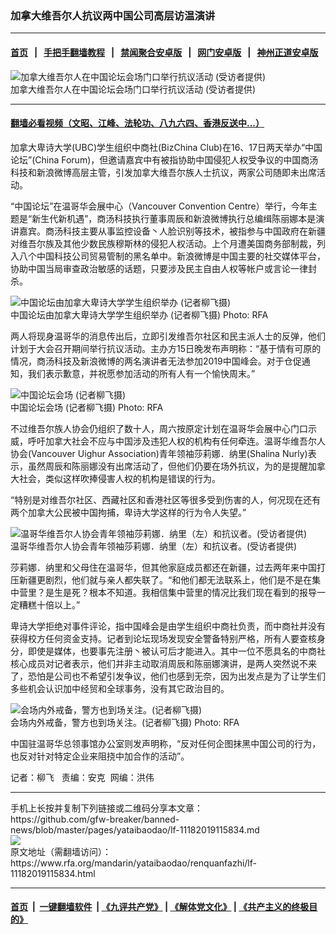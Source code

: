 ### 加拿大维吾尔人抗议两中国公司高层访温演讲
------------------------

#### [首页](https://github.com/gfw-breaker/banned-news/blob/master/README.md) &nbsp;&nbsp;|&nbsp;&nbsp; [手把手翻墙教程](https://github.com/gfw-breaker/guides/wiki) &nbsp;&nbsp;|&nbsp;&nbsp; [禁闻聚合安卓版](https://github.com/gfw-breaker/bn-android) &nbsp;&nbsp;|&nbsp;&nbsp; [网门安卓版](https://github.com/oGate2/oGate) &nbsp;&nbsp;|&nbsp;&nbsp; [神州正道安卓版](https://github.com/SzzdOgate/update) 



<div id="headerimg">
 <img alt="加拿大维吾尔人在中国论坛会场门口举行抗议活动 (受访者提供)" src="https://www.rfa.org/mandarin/yataibaodao/renquanfazhi/lf-11182019115834.html/Protest4.jpg/@@images/0cf7df53-77e1-4528-b77b-534ec3b70a92.jpeg" title="加拿大维吾尔人在中国论坛会场门口举行抗议活动 (受访者提供)"/>
 <div id="headerimgcontents">
  <div id="headerimgcaption">
   <span>
    加拿大维吾尔人在中国论坛会场门口举行抗议活动 (受访者提供)
   </span>
   <!-- zoomattribute -->
  </div>
  <!-- headerimgcaption -->
 </div>
 <!-- headerimagecontents -->
</div>

<hr/>


#### [翻墙必看视频（文昭、江峰、法轮功、八九六四、香港反送中...）](https://github.com/gfw-breaker/banned-news/blob/master/pages/links.md)

<div id="storytext">
 <div>
  <div class="slot_header">
  </div>
 </div>
 <p>
  加拿大卑诗大学(UBC)学生组织中商社(BizChina Club)在16、17日两天举办“中国论坛”(China Forum)，但邀请嘉宾中有被指协助中国侵犯人权受争议的中国商汤科技和新浪微博高层主管，引发加拿大维吾尔族人士抗议，两家公司随即未出席活动。
 </p>
 <p>
 </p>
 <p>
 </p>
 <p>
  “中国论坛”在温哥华会展中心（Vancouver Convention Centre）举行，今年主题是“新生代新机遇”，商汤科技执行董事周辰和新浪微博执行总编缉陈丽娜本是演讲嘉宾。商汤科技主要从事监控设备丶人脸识别等技术，被指参与中国政府在新疆对维吾尔族及其他少数民族穆斯林的侵犯人权活动。上个月遭美国商务部制裁，列入八个中国科技公司贸易管制的黑名单中。新浪微博是中国主要的社交媒体平台，协助中国当局审查政治敏感的话题，只要涉及民主自由人权等帐户或言论一律封杀。
 </p>
 <p>
  <div class="image-inline captioned" style="width:700px;">
   <div style="width:700px;">
    <img alt="中国论坛由加拿大卑诗大学学生组织举办 (记者柳飞摄)" src="https://www.rfa.org/mandarin/yataibaodao/renquanfazhi/lf-11182019115834.html/Protest1.jpg" title="中国论坛由加拿大卑诗大学学生组织举办 (记者柳飞摄)"/>
   </div>
   <div class="image-caption">
    <span style="width:700px;">
     中国论坛由加拿大卑诗大学学生组织举办 (记者柳飞摄)
    </span>
    <span class="copyright">
     Photo: RFA
    </span>
   </div>
  </div>
 </p>
 <p>
  两人将现身温哥华的消息传出后，立即引发维吾尔社区和民主派人士的反弹，他们计划于大会召开期间举行抗议活动。主办方15日晚发布声明称：“基于情有可原的情况，商汤科技及新浪微博的两名演讲者无法参加2019中国峰会。对于仓促通知，我们表示歉意，并祝愿参加活动的所有人有一个愉快周末。”
 </p>
 <p>
  <div class="image-inline captioned" style="width:700px;">
   <div style="width:700px;">
    <img alt="中国论坛会场 (记者柳飞摄)" src="https://www.rfa.org/mandarin/yataibaodao/renquanfazhi/lf-11182019115834.html/Protest2.jpg" title="中国论坛会场 (记者柳飞摄)"/>
   </div>
   <div class="image-caption">
    <span style="width:700px;">
     中国论坛会场 (记者柳飞摄)
    </span>
    <span class="copyright">
     Photo: RFA
    </span>
   </div>
  </div>
 </p>
 <p>
  不过维吾尔族人协会仍组织了数十人，周六按原定计划在温哥华会展中心门口示威，呼吁加拿大社会不应与中国涉及违犯人权的机构有任何牵连。温哥华维吾尔人协会(Vancouver Uighur Association)青年领袖莎莉娜．纳里(Shalina Nurly)表示，虽然周辰和陈丽娜没有出席活动了，但他们仍要在场外抗议，为的是提醒加拿大社会，类似这样吹捧侵害人权的机构是错误的行为。
 </p>
 <p>
  “特别是对维吾尔社区、西藏社区和香港社区等很多受到伤害的人，何况现在还有两个加拿大公民被中国拘捕，卑诗大学这样的行为令人失望。”
 </p>
 <p>
  <div class="image-inline captioned" style="width:700px;">
   <div style="width:700px;">
    <img alt="温哥华维吾尔人协会青年领袖莎莉娜．纳里（左）和抗议者。(受访者提供)" src="https://www.rfa.org/mandarin/yataibaodao/renquanfazhi/lf-11182019115834.html/Protest5.jpg" title="温哥华维吾尔人协会青年领袖莎莉娜．纳里（左）和抗议者。(受访者提供)"/>
   </div>
   <div class="image-caption">
    <span style="width:700px;">
     温哥华维吾尔人协会青年领袖莎莉娜．纳里（左）和抗议者。(受访者提供)
    </span>
    <span class="copyright">
    </span>
   </div>
  </div>
 </p>
 <p>
  莎莉娜．纳里和父母住在温哥华，但其他家庭成员都还在新疆，过去两年来中国打压新疆更剧烈，他们就与亲人都失联了。“和他们都无法联系上，他们是不是在集中营里？是生是死？根本不知道。我相信集中营里的情况比我们现在看到的报导一定糟糕十倍以上。”
 </p>
 <p>
  卑诗大学拒绝对事件评论，指中国峰会是由学生组织中商社负责，而中商社并没有获得校方任何资金支持。记者到论坛现场发现安全警备特别严格，所有人要查核身分，即使是媒体，也要事先注册丶被认可后才能进入。其中一位不愿具名的中商社核心成员对记者表示，他们并非主动取消周辰和陈丽娜演讲，是两人突然说不来了，恐怕是公司也不希望引发争议，他们也感到无奈，因为出发点是为了让学生们多些机会认识加中经贸和全球事务，没有其它政治目的。
 </p>
 <p>
  <div class="image-inline captioned" style="width:700px;">
   <div style="width:700px;">
    <img alt="会场内外戒备，警方也到场关注。(记者柳飞摄)" src="https://www.rfa.org/mandarin/yataibaodao/renquanfazhi/lf-11182019115834.html/Protest3.jpg" title="会场内外戒备，警方也到场关注。(记者柳飞摄)"/>
   </div>
   <div class="image-caption">
    <span style="width:700px;">
     会场内外戒备，警方也到场关注。(记者柳飞摄)
    </span>
    <span class="copyright">
     Photo: RFA
    </span>
   </div>
  </div>
 </p>
 <p>
  中国驻温哥华总领事馆办公室则发声明称，“反对任何企图抹黑中国公司的行为，也反对针对特定企业来阻挠中加合作的活动”。
 </p>
 <p>
  记者：柳飞   责编：安克  网编：洪伟
 </p>
</div>

<hr/>
手机上长按并复制下列链接或二维码分享本文章：<br/>
https://github.com/gfw-breaker/banned-news/blob/master/pages/yataibaodao/lf-11182019115834.md <br/>
<a href='https://github.com/gfw-breaker/banned-news/blob/master/pages/yataibaodao/lf-11182019115834.md'><img src='https://github.com/gfw-breaker/banned-news/blob/master/pages/yataibaodao/lf-11182019115834.md.png'/></a> <br/>
原文地址（需翻墙访问）：https://www.rfa.org/mandarin/yataibaodao/renquanfazhi/lf-11182019115834.html


------------------------
#### [首页](https://github.com/gfw-breaker/banned-news/blob/master/README.md) &nbsp;|&nbsp; [一键翻墙软件](https://github.com/gfw-breaker/nogfw/blob/master/README.md) &nbsp;| [《九评共产党》](https://github.com/gfw-breaker/9ping.md/blob/master/README.md#九评之一评共产党是什么) | [《解体党文化》](https://github.com/gfw-breaker/jtdwh.md/blob/master/README.md) | [《共产主义的终极目的》](https://github.com/gfw-breaker/gczydzjmd.md/blob/master/README.md)


<img src='http://gfw-breaker.win/banned-news/pages/yataibaodao/lf-11182019115834.md' width='0px' height='0px'/>